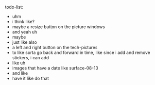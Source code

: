 todo-list:
- uhm
- i think like?
- maybe a resize button on the picture windows
- and yeah  uh
- maybe
- just like also
- a left and right button on the tech-pictures
- to like sorta go back and forward in time, like since i add and remove stickers, i can add
- like uh
- images that have a date like surface-08-13
- and like
- have it like do that
